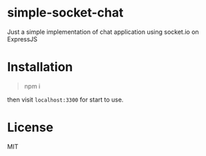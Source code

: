 # simple-socket-chat
Just a simple implementation of chat application using socket.io on ExpressJS


# Installation
> npm i 

then visit `localhost:3300` for start to use.

# License
MIT
